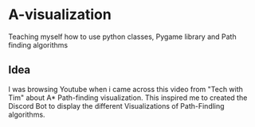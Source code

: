 # A-visualization
Teaching myself how to use python classes, Pygame library and Path finding algorithms 

## Idea

I was browsing Youtube when i came across this video from "Tech with Tim" about A* Path-finding visualization. This inspired me to created the Discord Bot to display the different Visualizations of Path-Findling algorithms.


